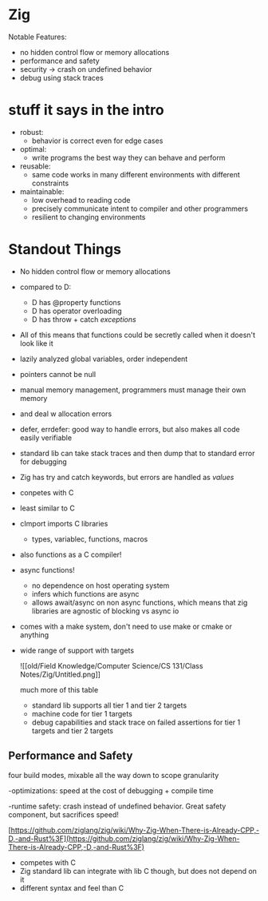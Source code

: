 # Zig

Notable Features: 
- no hidden control flow or memory allocations
- performance and safety 
- security → crash on undefined behavior 
- debug using stack traces


# stuff it says in the intro

- robust:
    - behavior is correct even for edge cases
- optimal:
    - write programs the best way they can behave and perform
- reusable:
    - same code works in many different environments with different constraints
- maintainable:
    - low overhead to reading code
    - precisely communicate intent to compiler and other programmers
    - resilient to changing environments

# Standout Things

- No hidden control flow or memory allocations
- compared to D:
    - D has @property functions
    - D has operator overloading
    - D has throw + catch *exceptions*
- All of this means that functions could be secretly called when it doesn't look like it
- lazily analyzed global variables, order independent
- pointers cannot be null
- manual memory management, programmers must manage their own memory
- and deal w allocation errors
- defer, errdefer: good way to handle errors, but also makes all code easily verifiable
- standard lib can take stack traces and then dump that to standard error for debugging
- Zig has try and catch keywords, but errors are handled as *values*
- conpetes with C
- least similar to C
- cImport imports C libraries
    - types, variablec, functions, macros
- also functions as a C compiler!
- async functions!
    - no dependence on host operating system
    - infers which functions are async
    - allows await/async on non async functions, which means that zig libraries are agnostic of blocking vs async io
- comes with a make system, don't need to use make or cmake or anything
- wide range of support with targets

    ![[old/Field Knowledge/Computer Science/CS 131/Class Notes/Zig/Untitled.png]]

    much more of this table

    - standard lib supports all tier 1 and tier 2 targets
    - machine code for tier 1 targets
    - debug capabilities and stack trace on failed assertions for tier 1 targets and tier 2 targets

## Performance and Safety

four build modes, mixable all the way down to scope granularity

-optimizations: speed at the cost of debugging + compile time

-runtime safety: crash instead of undefined behavior. Great safety component, but sacrifices speed!

[https://github.com/ziglang/zig/wiki/Why-Zig-When-There-is-Already-CPP,-D,-and-Rust%3F](https://github.com/ziglang/zig/wiki/Why-Zig-When-There-is-Already-CPP,-D,-and-Rust%3F)

- competes with C
- Zig standard lib can integrate with lib C though, but does not depend on it
- different syntax and feel than C